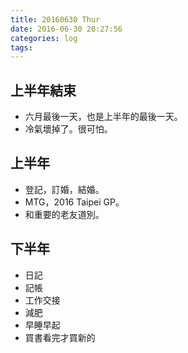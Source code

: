 ```yaml
---
title: 20160630 Thur
date: 2016-06-30 20:27:56
categories: log
tags:
---
```


## 上半年結束

- 六月最後一天，也是上半年的最後一天。
- 冷氣壞掉了。很可怕。


## 上半年

- 登記，訂婚，結婚。
- MTG，2016 Taipei GP。
- 和重要的老友道別。


## 下半年

- 日記
- 記帳
- 工作交接
- 減肥
- 早睡早起
- 買書看完才買新的
